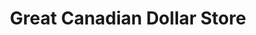 ---
title: "Great Canadian Dollar Store"
url: /saint-george/great-canadian-dollar-store/
shop: shop
---